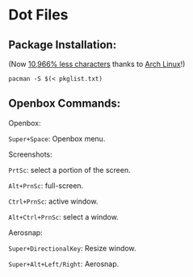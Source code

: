Dot Files
=========


Package Installation:
---------------------

(Now [10,966% less characters](https://github.com/pr0xmeh/dot/commit/c64b44db166c3db8f432a388e9a97deba0815ccb) thanks to [Arch Linux](https://archlinux.org)!)

`pacman -S $(< pkglist.txt)`



Openbox Commands:
-----------------

Openbox:

`Super+Space`: Openbox menu.

Screenshots:

`PrtSc`: select a portion of the screen.

`Alt+PrnSc`: full-screen.

`Ctrl+PrnSc`: active window.

`Alt+Ctrl+PrnSc`: select a window.

Aerosnap:

`Super+DirectionalKey`: Resize window.

`Super+Alt+Left/Right`: Aerosnap.
